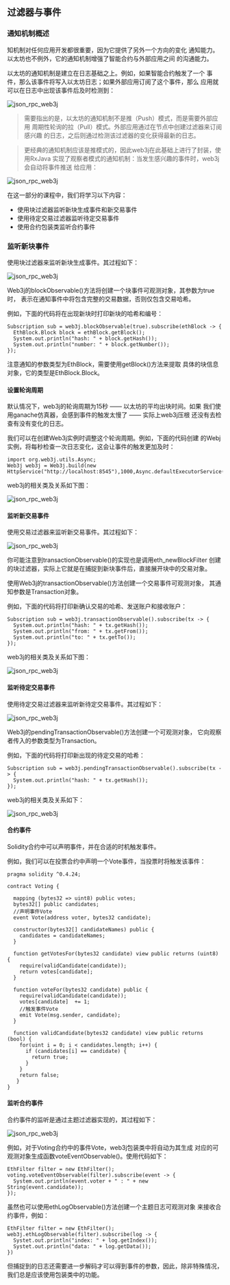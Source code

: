 ## 过滤器与事件

### 通知机制概述

知机制对任何应用开发都很重要，因为它提供了另外一个方向的变化 通知能力。以太坊也不例外，它的通知机制增强了智能合约与外部应用之间 的沟通能力。

以太坊的通知机制是建立在日志基础之上。例如，如果智能合约触发了一个 事件，那么该事件将写入以太坊日志；如果外部应用订阅了这个事件，那么 应用就可以在日志中出现该事件后及时检测到：



![json_rpc_web3j](img/notification.png)

> 需要指出的是，以太坊的通知机制不是推（Push）模式，而是需要外部应用 周期性轮询的拉（Pull）模式。外部应用通过在节点中创建过滤器来订阅感兴趣 的日志，之后则通过检测该过滤器的变化获得最新的日志。

> 更经典的通知机制应该是推模式的，因此web3j在此基础上进行了封装，使用RxJava 实现了观察者模式的通知机制：当发生感兴趣的事件时，web3j会自动将事件推送 给应用：

![json_rpc_web3j](img/web3j-notification.png)

在这一部分的课程中，我们将学习以下内容：

* 使用块过滤器监听新块生成事件和新交易事件
* 使用待定交易过滤器监听待定交易事件
* 使用合约包装类监听合约事件

### 监听新块事件

使用块过滤器来监听新块生成事件。其过程如下：

![json_rpc_web3j](img/block-filter.png)

Web3j的blockObservable()方法将创建一个块事件可观测对象，其参数为true时， 表示在通知事件中将包含完整的交易数据，否则仅包含交易哈希。

例如，下面的代码将在出现新块时打印新块的哈希和编号：

```
Subscription sub = web3j.blockObservable(true).subscribe(ethBlock -> {
  EthBlock.Block block = ethBlock.getBlock();
  System.out.println("hash: " + block.getHash());
  System.out.println("number: " + block.getNumber());
});
```

注意通知的参数类型为EthBlock，需要使用getBlock()方法来提取 具体的块信息对象，它的类型是EthBlock.Block。

#### 设置轮询周期

默认情况下，web3j的轮询周期为15秒 —— 以太坊的平均出块时间。如果 我们使用ganache仿真器，会感到事件的触发太慢了 —— 实际上web3j压根 还没有去检查有没有变化的日志。

我们可以在创建Web3j实例时调整这个轮询周期。例如，下面的代码创建 的Webj实例，将每秒检查一次日志变化，这会让事件的触发更加及时：

```
import org.web3j.utils.Async;
Web3j web3j = Web3j.build(new HttpService("http://localhost:8545"),1000,Async.defaultExecutorService());
```

web3j的相关类及关系如下图：

![json_rpc_web3j](img/block-observable.png)

#### 监听新交易事件

使用交易过滤器来监听新交易事件。其过程如下：

![json_rpc_web3j](img/tx-filter.png)


你可能注意到transactionObservable()的实现也是调用eth_newBlockFilter 创建的块过滤器，实际上它就是在捕捉到新块事件后，直接展开块中的交易对象。

使用Web3j的transactionObservable()方法创建一个交易事件可观测对象， 其通知参数是Transaction对象。

例如，下面的代码将打印新确认交易的哈希、发送账户和接收账户：


```
Subscription sub = web3j.transactionObservable().subscribe(tx -> {
  System.out.println("hash: " + tx.getHash());
  System.out.println("from: " + tx.getFrom());
  System.out.println("to: " + tx.getTo());
});
```

web3j的相关类及关系如下图：

![json_rpc_web3j](img/tx-observable.png)


#### 监听待定交易事件

使用待定交易过滤器来监听新待定交易事件。其过程如下：

![json_rpc_web3j](img/pending-tx-filter.png)


Web3j的pendingTransactionObservable()方法创建一个可观测对象， 它向观察者传入的参数类型为Transaction。

例如，下面的代码将打印新出现的待定交易的哈希：


```
Subscription sub = web3j.pendingTransactionObservable().subscribe(tx -> {
  System.out.println("hash: " + tx.getHash());
});
```

web3j的相关类及关系如下：

![json_rpc_web3j](img/pending-tx-observable.png)

#### 合约事件

Solidity合约中可以声明事件，并在合适的时机触发事件。

例如，我们可以在投票合约中声明一个Vote事件，当投票时将触发该事件：

```
pragma solidity ^0.4.24;

contract Voting {

  mapping (bytes32 => uint8) public votes;
  bytes32[] public candidates;
  //声明事件Vote
  event Vote(address voter, bytes32 candidate);

  constructor(bytes32[] candidateNames) public {
    candidates = candidateNames;
  }

  function getVotesFor(bytes32 candidate) view public returns (uint8) {
    require(validCandidate(candidate));
    return votes[candidate];
  }

  function voteFor(bytes32 candidate) public {
    require(validCandidate(candidate));
    votes[candidate]  += 1;
    //触发事件Vote
    emit Vote(msg.sender, candidate);
  }

  function validCandidate(bytes32 candidate) view public returns (bool) {
    for(uint i = 0; i < candidates.length; i++) {
      if (candidates[i] == candidate) {
        return true;
      }
    }
    return false;
   }
}
```

#### 监听合约事件

合约事件的监听是通过主题过滤器实现的，其过程如下：


![json_rpc_web3j](img/event-filter.png)

例如，对于Voting合约中的事件Vote，web3j包装类中将自动为其生成 对应的可观测对象生成函数voteEventObservable()。使用代码如下：


```
EthFilter filter = new EthFilter();
voting.voteEventObservable(filter).subscribe(event -> {
  System.out.println(event.voter + " : " + new String(event.candidate));
});
```

虽然也可以使用ethLogObservable()方法创建一个主题日志可观测对象 来接收合约事件，例如：

```
EthFilter filter = new EthFilter();
web3j.ethLogObservable(filter).subscribe(log -> {
  Systet.out.println("index: " + log.getIndex());
  Systet.out.println("data: " + log.getData());
})
```

但捕捉到的日志还需要进一步解码才可以得到事件的参数，因此，除非特殊情况， 我们总是应该使用包装类中的功能。



